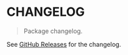 # CHANGELOG

> Package changelog.

See [GitHub Releases](https://github.com/stdlib-js/stats-iter-mmin/releases) for the changelog.